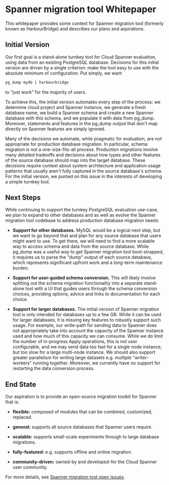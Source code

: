 # Spanner migration tool Whitepaper

This whitepaper provides some context for Spanner migration tool (formerly known as HarbourBridge) and describes our plans
and aspirations.

## Initial Version

Our first goal is a stand-alone turnkey tool for Cloud Spanner evaluation, using
data from an existing PostgreSQL database. Decisions for this initial version
are driven by a single criterion: make the tool easy to use with the absolute
minimum of configuration. Put simply, we want
```sh
pg_dump mydb | harbourbridge
```
to "just work" for the majority of users.

To achieve this, the initial version automates every step of the process: we
determine cloud project and Spanner instance, we generate a fresh database name,
we build a Spanner schema and create a new Spanner database with this schema,
and we populate it with data from pg_dump. Moreover, statements and features in
the pg_dump output that don't map directly on Spanner features are simply
ignored.

Many of the decisions we automate, while pragmatic for evaluation, are not
appropriate for production database migration. In particular, schema migration
is not a one-size-fits-all process. Production migrations involve many detailed
tradeoffs and decisions about how types and other features of the source
database should map into the target database. These decisions require context
about system architecture and application usage patterns that usually aren't
fully captured in the source database's schema. For the initial version, we
punted on this issue in the interests of developing a simple turnkey tool.

## Next Steps

While continuing to support the turnkey PostgreSQL evaluation use-case, we plan
to expand to other databases and as well as evolve the Spanner migration tool codebase to
address production database migration needs:

* **Support for other databases.** MySQL would be a logical next step, but we
want to go beyond that and plan for any source database that users might want to
use. To get there, we will need to find a more scalable way to access schema and
data from the source database. While pg_dump was a useful way to get
Spanner migration tool boot-strapped, it requires us to parse the "dump" output of each
source database, which represents significant upfront work and a long-term
maintenance burden.

* **Support for user-guided schema conversion.** This will likely involve
splitting out the schema migration functionality into a separate stand-alone
tool with a UI that guides users through the schema conversion choices,
providing options, advice and links to documentation for each choice.

* **Support for larger databases.** The initial version of Spanner migration tool is only
intended for databases up to a few GB. While it can be used for larger
databases, it is missing key features to robustly support such usage. For
example, our write-path for sending data to Spanner does not appropriately take
into account the capacity of the Spanner instance used and how much of this
capacity we can consume. While we do limit the number of in-progress Apply
operations, this is not user configurable, and we may send data too fast for a
single node instance, but too slow for a large multi-node instance. We should
also support greater parallelism for writing large datasets e.g. multiple
"writer-workers" running together. Moreover, we currently have no support for
restarting the data conversion process.

## End State

Our aspiration is to provide an open-source migration toolkit for Spanner that is:

* **flexible:** composed of modules that can be combined, customized, replaced.

* **general:** supports all source databases that Spanner users require.

* **scalable:** supports small-scale experiments through to large database
  migrations.

* **fully-featured:** e.g. supports offline and online migration.

* **community-driven:** owned-by and developed-for the Cloud Spanner user
  community.

For more details, see [Spanner migration tool open
issues](https://github.com/cloudspannerecosystem/harbourbridge/issues).

